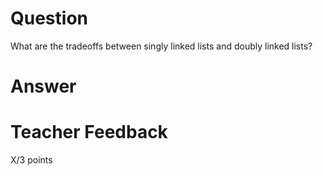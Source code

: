 # Question

What are the tradeoffs between singly linked lists and doubly linked lists?

# Answer

# Teacher Feedback

X/3 points